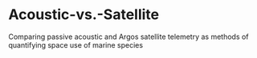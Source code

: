 # Acoustic-vs.-Satellite
Comparing passive acoustic and Argos satellite telemetry as methods of quantifying space use of marine species
